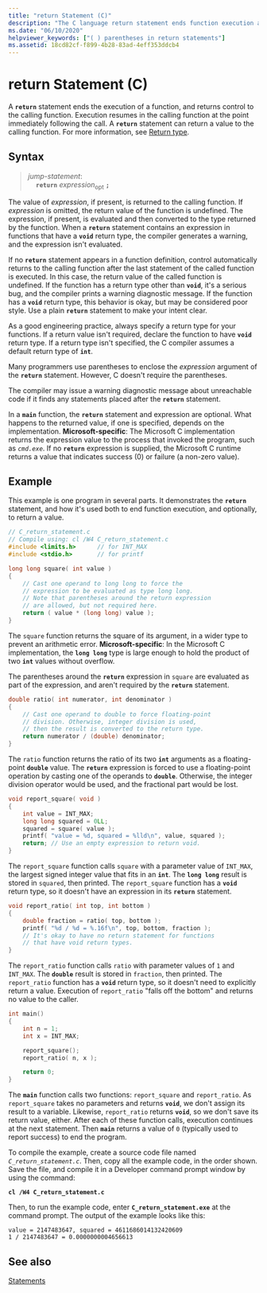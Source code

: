 ```yaml
---
title: "return Statement (C)"
description: "The C language return statement ends function execution and optionally returns a value to the caller."
ms.date: "06/10/2020"
helpviewer_keywords: ["( ) parentheses in return statements"]
ms.assetid: 18cd82cf-f899-4b28-83ad-4eff353ddcb4
---
```

# return Statement (C)

A **`return`** statement ends the execution of a function, and returns control to the calling function. Execution resumes in the calling function at the point immediately following the call. A **`return`** statement can return a value to the calling function. For more information, see [Return type](../c-language/return-type.md).

## Syntax

> *jump-statement*:\
> &nbsp;&nbsp;&nbsp;&nbsp;**`return`** *expression*<sub>opt</sub> **`;`**

The value of *expression*, if present, is returned to the calling function. If *expression* is omitted, the return value of the function is undefined. The expression, if present, is evaluated and then converted to the type returned by the function. When a **`return`** statement contains an expression in functions that have a **`void`** return type, the compiler generates a warning, and the expression isn't evaluated.

If no **`return`** statement appears in a function definition, control automatically returns to the calling function after the last statement of the called function is executed. In this case, the return value of the called function is undefined. If the function has a return type other than **`void`**, it's a serious bug, and the compiler prints a warning diagnostic message. If the function has a **`void`** return type, this behavior is okay, but may be considered poor style. Use a plain **`return`** statement to make your intent clear.

As a good engineering practice, always specify a return type for your functions. If a return value isn't required, declare the function to have **`void`** return type. If a return type isn't specified, the C compiler assumes a default return type of **`int`**.

Many programmers use parentheses to enclose the *expression* argument of the **`return`** statement. However, C doesn't require the parentheses.

The compiler may issue a warning diagnostic message about unreachable code if it finds any statements placed after the **`return`** statement.

In a **`main`** function, the **`return`** statement and expression are optional. What happens to the returned value, if one is specified, depends on the implementation. **Microsoft-specific**: The Microsoft C implementation returns the expression value to the process that invoked the program, such as *`cmd.exe`*. If no **`return`** expression is supplied, the Microsoft C runtime returns a value that indicates success (0) or failure (a non-zero value).

## Example

This example is one program in several parts. It demonstrates the **`return`** statement, and how it's used both to end function execution, and optionally, to return a value.

```C
// C_return_statement.c
// Compile using: cl /W4 C_return_statement.c
#include <limits.h>      // for INT_MAX
#include <stdio.h>       // for printf

long long square( int value )
{
    // Cast one operand to long long to force the
    // expression to be evaluated as type long long.
    // Note that parentheses around the return expression
    // are allowed, but not required here.
    return ( value * (long long) value );
}
```

The `square` function returns the square of its argument, in a wider type to prevent an arithmetic error. **Microsoft-specific**: In the Microsoft C implementation, the **`long long`** type is large enough to hold the product of two **`int`** values without overflow.

The parentheses around the **`return`** expression in `square` are evaluated as part of the expression, and aren't required by the **`return`** statement.

```C
double ratio( int numerator, int denominator )
{
    // Cast one operand to double to force floating-point
    // division. Otherwise, integer division is used,
    // then the result is converted to the return type.
    return numerator / (double) denominator;
}
```

The `ratio` function returns the ratio of its two **`int`** arguments as a floating-point **`double`** value. The **`return`** expression is forced to use a floating-point operation by casting one of the operands to **`double`**. Otherwise, the integer division operator would be used, and the fractional part would be lost.

```C
void report_square( void )
{
    int value = INT_MAX;
    long long squared = 0LL;
    squared = square( value );
    printf( "value = %d, squared = %lld\n", value, squared );
    return; // Use an empty expression to return void.
}
```

The `report_square` function calls `square` with a parameter value of `INT_MAX`, the largest signed integer value that fits in an **`int`**. The **`long long`** result is stored in `squared`, then printed. The `report_square` function has a **`void`** return type, so it doesn't have an expression in its **`return`** statement.

```C
void report_ratio( int top, int bottom )
{
    double fraction = ratio( top, bottom );
    printf( "%d / %d = %.16f\n", top, bottom, fraction );
    // It's okay to have no return statement for functions
    // that have void return types.
}
```

The `report_ratio` function calls `ratio` with parameter values of `1` and `INT_MAX`. The **`double`** result is stored in `fraction`, then printed. The `report_ratio` function has a **`void`** return type, so it doesn't need to explicitly return a value. Execution of `report_ratio` "falls off the bottom" and returns no value to the caller.

```C
int main()
{
    int n = 1;
    int x = INT_MAX;

    report_square();
    report_ratio( n, x );

    return 0;
}
```

The **`main`** function calls two functions: `report_square` and `report_ratio`. As `report_square` takes no parameters and returns **`void`**, we don't assign its result to a variable. Likewise, `report_ratio` returns **`void`**, so we don't save its return value, either. After each of these function calls, execution continues at the next statement. Then **`main`** returns a value of `0` (typically used to report success) to end the program.

To compile the example, create a source code file named *`C_return_statement.c`*. Then, copy all the example code, in the order shown. Save the file, and compile it in a Developer command prompt window by using the command:

**`cl /W4 C_return_statement.c`**

Then, to run the example code, enter **`C_return_statement.exe`** at the command prompt. The output of the example looks like this:

```Output
value = 2147483647, squared = 4611686014132420609
1 / 2147483647 = 0.0000000004656613
```

## See also

[Statements](../c-language/statements-c.md)
